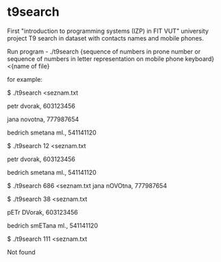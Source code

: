 # t9search
First "introduction to programming systems (IZP) in FIT VUT" university project T9 search in dataset with contacts names and mobile phones.

Run program - ./t9search {sequence of numbers in prone number or sequence of numbers in letter representation on mobile phone keyboard} <{name of file}

for example:

$ ./t9search <seznam.txt

petr dvorak, 603123456

jana novotna, 777987654

bedrich smetana ml., 541141120



$ ./t9search 12 <seznam.txt

petr dvorak, 603123456

bedrich smetana ml., 541141120



$ ./t9search 686 <seznam.txt
jana nOVOtna, 777987654



$ ./t9search 38 <seznam.txt

pETr DVorak, 603123456

bedrich smETana ml., 541141120



$ ./t9search 111 <seznam.txt

Not found
